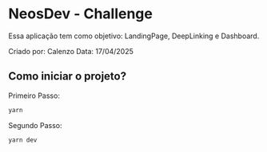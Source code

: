 # NeosDev - Challenge

Essa aplicação tem como objetivo: LandingPage, DeepLinking e Dashboard.

Criado por: Calenzo
Data: 17/04/2025

## Como iniciar o projeto?

Primeiro Passo:
```js
yarn
```
Segundo Passo:
```js
yarn dev
```
